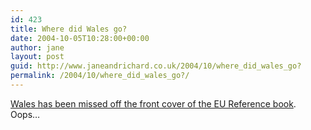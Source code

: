 ```yaml
---
id: 423
title: Where did Wales go?
date: 2004-10-05T10:28:00+00:00
author: jane
layout: post
guid: http://www.janeandrichard.co.uk/2004/10/where_did_wales_go?
permalink: /2004/10/where_did_wales_go?/
---
```

[Wales has been missed off the front cover of the EU Reference book](http://news.bbc.co.uk/1/hi/wales/3715512.stm). Oops&#8230;